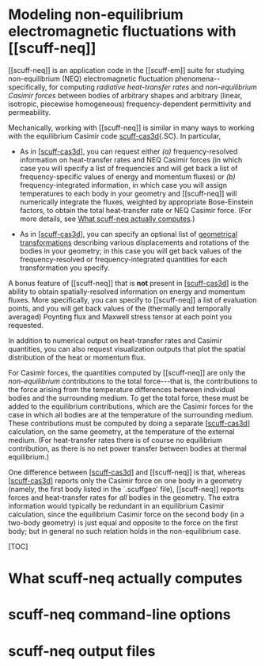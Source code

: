 # Modeling non-equilibrium electromagnetic fluctuations with [[scuff-neq]]

[[scuff-neq]] is an application code in the [[scuff-em]] suite for 
studying non-equilibrium (NEQ) electromagnetic fluctuation 
phenomena--specifically, for computing *radiative heat-transfer rates* 
and *non-equilibrium Casimir forces* between bodies of arbitrary shapes 
and arbitrary (linear, isotropic, piecewise homogeneous)
frequency-dependent permittivity and permeability.

Mechanically, working with [[scuff-neq]] is similar in many ways to 
working with the equilibrium Casimir code [scuff-cas3d][scuff-cas3d]{.SC}. 
In particular,

+ As in [[scuff-cas3d]], you can request either *(a)* frequency-resolved 
information on heat-transfer rates and NEQ Casimir forces (in which case 
you will specify a list of frequencies and will get back a list of 
frequency-specific values of energy and momentum fluxes) or 
*(b)* frequency-integrated information, in which case you will assign 
temperatures to each body in your geometry and [[scuff-neq]] will 
numerically integrate the fluxes, weighted by appropriate Bose-Einstein 
factors, to obtain the total heat-transfer rate or NEQ Casimir force. 
(For more details, see 
[What <span class="SC">scuff-neq</span> actually computes](#WhatItComputes).)

+ As in [[scuff-cas3d]], you can specify an optional list of 
[geometrical transformations](../reference/Transformations.md) 
describing various displacements and rotations of the bodies 
in your geometry; in this case you will get back values of the 
frequency-resolved or frequency-integrated quantities for each 
transformation you specify.

A bonus feature of [[scuff-neq]] that is **not** present in 
[[scuff-cas3d]] is the ability to obtain spatially-resolved 
information on energy and momentum fluxes. More specifically, 
you can specify to [[scuff-neq]] a list of evaluation points, 
and you will get back values of the (thermally and 
temporally averaged) Poynting flux and Maxwell stress tensor 
at each point you requested.

In addition to numerical output on heat-transfer rates and
Casimir quantities, you can also request visualization outputs
that plot the spatial distribution of the heat or momentum flux.

For Casimir forces, the quantities computed by [[scuff-neq]] are 
only the *non-equilibrium* contributions to the total force---that 
is, the contributions to the force arising from the temperature 
differences between individual bodies and the surrounding medium.
To get the total force, these must be added to the equilibrium 
contributions, which are the Casimir forces for the case in which 
all bodies are at the temperature of the surrounding medium. 
These contributions must be computed by doing a separate 
[[scuff-cas3d]] calculation, on the same geometry, at the 
temperature of the external medium. 
(For heat-transfer rates there is of course no equilibrium 
contribution, as there is no net power transfer between 
bodies at thermal equilibrium.)

One difference between [[scuff-cas3d]] and [[scuff-neq]] is that,
whereas [[scuff-cas3d]] reports only the Casimir force on one body in 
a geometry (namely, the first body listed in the `.scuffgeo' file), 
[[scuff-neq]] reports forces and heat-transfer rates for *all* bodies
in the geometry. The extra information would typically be redundant 
in an equilibrium Casimir calculation, since the equilibrium Casimir 
force on the second body (in a two-body geometry) is just equal and 
opposite to the force on the first body; but in general no such 
relation holds in the non-equilibrium case.

[TOC]

# What <span class="SC">scuff-neq</span> actually computes

# <span class="SC">scuff-neq</span> command-line options

# <span class="SC">scuff-neq</span> output files

[scuff-cas3d]: ../scuff-cas3d/scuff-cas3d.md
